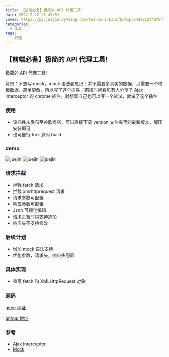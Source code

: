 ```yaml
---
title: 【前端必备】极简的 API 代理工具!
date: 2022.2.22 21:43:51
cover: https://p3-juejin.byteimg.com/tos-cn-i-k3u1fbpfcp/24d98c2f40754a2eabe6c54e78d8e689~tplv-k3u1fbpfcp-zoom-1.image
categories:
  - 工具
tags:
  - 代理
---
```


## 【前端必备】极简的 API 代理工具!

极简的 API 代理工具!

背景：不想写 mock，mock 语法老忘记！并不需要多真实的数据，只需要一个模板数据，简单更改，所以写了这个插件！前段时间看见有人分享了 Ajax Interceptor 的 chrome 插件，就想着自己也可以写一个试试，就做了这个插件

### 使用

- 该插件未发布至谷歌商店，可以直接下载 version 文件夹里的最新版本，解压安装即可
- 也可自行 fork 源码 build

### demo

![juejin](https://p3-juejin.byteimg.com/tos-cn-i-k3u1fbpfcp/24d98c2f40754a2eabe6c54e78d8e689~tplv-k3u1fbpfcp-zoom-1.image)
![juejin](https://p3-juejin.byteimg.com/tos-cn-i-k3u1fbpfcp/d77d1c14541b450ba0752aa1b72543e6~tplv-k3u1fbpfcp-zoom-1.image)
![juejin](https://p3-juejin.byteimg.com/tos-cn-i-k3u1fbpfcp/841b0421239740e6a982ffb8c53841c4~tplv-k3u1fbpfcp-zoom-1.image)

### 请求拦截

- 拦截 fetch 请求
- 拦截 xmrhttprequest 请求
- 请求参数可配置
- 响应参数可配置
- Json 可视化编辑
- 请求头暂时只支持追加
- 响应头不支持修改

### 后续计划

- 增加 mock 语法支持
- 优化参数，请求头，响应头配置

### 具体实现

- 重写 fetch 和 XMLHttpRequest 对象

### 源码

[gitee 地址](https://gitee.com/Y_onghu/api_proxy_pro)

[githup 地址](https://github.com/HitStarrySky/api_proxy)

### 参考

- [Ajax Interceptor](https://github.com/YGYOOO/ajax-interceptor)
- [Mock](https://github.com/nuysoft/Mock)
